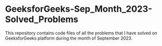 # GeeksforGeeks-Sep_Month_2023-Solved_Problems
This repository contains code files of all the problems that I have solved on GeeksforGeeks platform during the month of September 2023.
